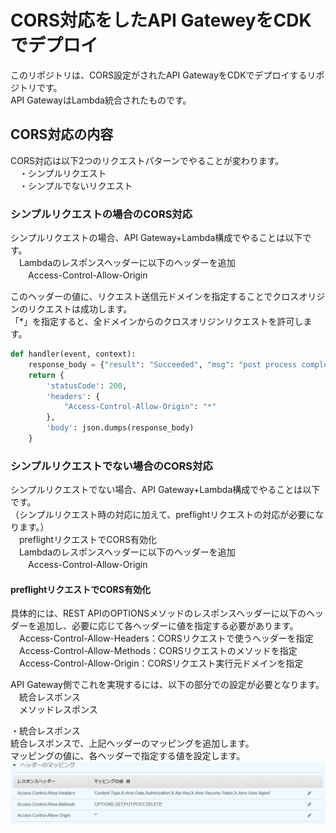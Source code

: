 # CORS対応をしたAPI GateweyをCDKでデプロイ

このリポジトリは、CORS設定がされたAPI GatewayをCDKでデプロイするリポジトリです。  
API GatewayはLambda統合されたものです。

## CORS対応の内容
CORS対応は以下2つのリクエストパターンでやることが変わります。  
　・シンプルリクエスト  
　・シンプルでないリクエスト

### シンプルリクエストの場合のCORS対応
シンプルリクエストの場合、API Gateway+Lambda構成でやることは以下です。  
　Lambdaのレスポンスヘッダーに以下のヘッダーを追加  
　　Access-Control-Allow-Origin

このヘッダーの値に、リクエスト送信元ドメインを指定することでクロスオリジンのリクエストは成功します。  
「*」を指定すると、全ドメインからのクロスオリジンリクエストを許可します。
``` index.py
def handler(event, context):
    response_body = {"result": "Succeeded", "msg": "post process completed"}
    return {
        'statusCode': 200,
        'headers': {
            "Access-Control-Allow-Origin": "*"
        },
        'body': json.dumps(response_body)
    }
```


### シンプルリクエストでない場合のCORS対応
シンプルリクエストでない場合、API Gateway+Lambda構成でやることは以下です。  
（シンプルリクエスト時の対応に加えて、preflightリクエストの対応が必要になります。）  
　preflightリクエストでCORS有効化  
　Lambdaのレスポンスヘッダーに以下のヘッダーを追加  
　　Access-Control-Allow-Origin

#### preflightリクエストでCORS有効化  
具体的には、REST APIのOPTIONSメソッドのレスポンスヘッダーに以下のヘッダーを追加し、必要に応じて各ヘッダーに値を指定する必要があります。  
　Access-Control-Allow-Headers：CORSリクエストで使うヘッダーを指定  
　Access-Control-Allow-Methods：CORSリクエストのメソッドを指定  
　Access-Control-Allow-Origin：CORSリクエスト実行元ドメインを指定
　

API Gateway側でこれを実現するには、以下の部分での設定が必要となります。  
　統合レスポンス  
　メソッドレスポンス  

・統合レスポンス  
統合レスポンスで、上記ヘッダーのマッピングを追加します。  
マッピングの値に、各ヘッダーで指定する値を設定します。
![Alt text](image.png)

